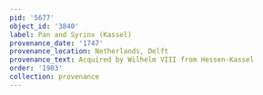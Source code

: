 ```yaml
---
pid: '5677'
object_id: '3840'
label: Pan and Syrinx (Kassel)
provenance_date: '1747'
provenance_location: Netherlands, Delft
provenance_text: Acquired by Wilhelm VIII from Hessen-Kassel
order: '1903'
collection: provenance
---
```

